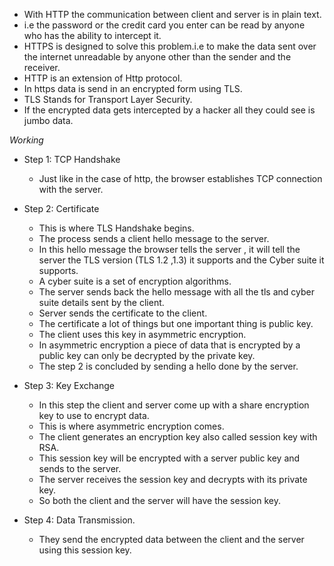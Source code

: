 * With HTTP the communication between client and server is in plain text.
* i.e the password or the credit card you enter can be read by anyone who has the ability to intercept it.
* HTTPS is designed to solve this problem.i.e to make the data sent over the internet unreadable by anyone other than the sender and the receiver.
* HTTP is an extension of Http protocol.
* In https data is send in an encrypted form using TLS.
* TLS Stands for Transport Layer Security.
* If the encrypted data gets intercepted by a hacker all they could see is jumbo data.

*Working*

* Step 1: TCP Handshake
     * Just like in the case of http, the browser establishes TCP connection with the server.

* Step 2: Certificate
     * This is where TLS Handshake begins.
     * The process sends a client hello message to the server.
     * In this hello message the browser tells the server , it will tell the server the TLS version (TLS 1.2 ,1.3) it supports and the Cyber suite it supports.
     * A cyber suite is a set of encryption algorithms.
     * The server sends back the  hello message with all the tls and cyber suite details sent by the client.
     * Server sends the certificate to the client.
     * The certificate a lot of things but one important thing is public key.
     * The client uses this key in asymmetric encryption.
     * In asymmetric encryption a piece of data that is encrypted by a public key can only be decrypted by the private key.
     * The step 2 is concluded by sending a hello done by the server.
  
* Step 3: Key Exchange
    * In this step the client and server come up with a share encryption key to use to encrypt data.
    * This is where asymmetric encryption comes.
    * The client generates an encryption key also called session key with RSA.
    * This session key will be encrypted with a server public key and sends to the server.
    * The server receives the session key and decrypts with its private key.
    * So both the client and the server will have the session key.
  
* Step 4: Data Transmission.
    * They send the encrypted data between the client and the server using this session key.